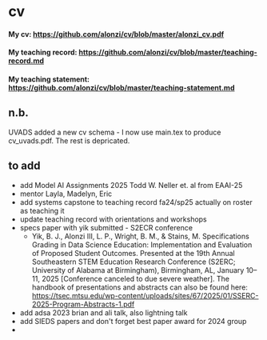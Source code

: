 # cv

#### My cv: https://github.com/alonzi/cv/blob/master/alonzi_cv.pdf
#### My teaching record: https://github.com/alonzi/cv/blob/master/teaching-record.md
#### My teaching statement: https://github.com/alonzi/cv/blob/master/teaching-statement.md

## n.b.
UVADS added a new cv schema - I now use main.tex to produce cv_uvads.pdf. The rest is depricated.

## to add

* add Model AI Assignments 2025 Todd W. Neller et. al from EAAI-25
* mentor Layla, Madelyn, Eric
* add systems capstone to teaching record fa24/sp25 actually on roster as teaching it
* update teaching record with orientations and workshops
* specs paper with yik submitted - S2ECR conference
  * Yik, B. J., Alonzi III, L. P., Wright, B. M., & Stains, M. Specifications Grading in Data Science Education: Implementation and Evaluation of Proposed Student Outcomes. Presented at the 19th Annual Southeastern STEM Education Research Conference (S2ERC; University of Alabama at Birmingham), Birmingham, AL, January 10–11, 2025 [Conference canceled to due severe weather].
  The handbook of presentations and abstracts can also be found here: https://tsec.mtsu.edu/wp-content/uploads/sites/67/2025/01/SSERC-2025-Program-Abstracts-1.pdf
* add adsa 2023 brian and ali talk, also lightning talk
* add SIEDS papers and don't forget best paper award for 2024 group
* 
